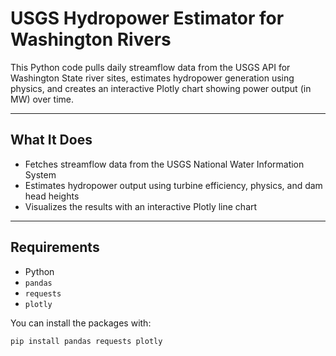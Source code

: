 # USGS Hydropower Estimator for Washington Rivers

This Python code pulls daily streamflow data from the USGS API for  Washington State river sites, estimates hydropower generation using physics, and creates an interactive Plotly chart showing power output (in MW) over time.

---

## What It Does

- Fetches streamflow data from the USGS National Water Information System
- Estimates hydropower output using turbine efficiency, physics, and dam head heights
- Visualizes the results with an interactive Plotly line chart

---

## Requirements

- Python 
- `pandas`
- `requests`
- `plotly`

You can install the packages with:

```bash
pip install pandas requests plotly
